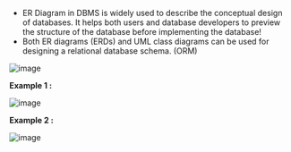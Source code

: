 - ER Diagram in DBMS is widely used to describe the conceptual design of databases. It helps both users and database developers to preview the structure of the database before implementing the database!
- Both ER diagrams (ERDs) and UML class diagrams can be used for designing a relational database schema. (ORM)

![image](https://github.com/user-attachments/assets/9946c545-e7f6-4949-8833-1632541d4be2)

**Example 1 :**

![image](https://github.com/user-attachments/assets/1accee20-54c9-4786-8fee-1ac5ae082715)



**Example 2 :**

![image](https://github.com/user-attachments/assets/aa8e9d04-f95d-4ad9-99f5-f738821c302e)
